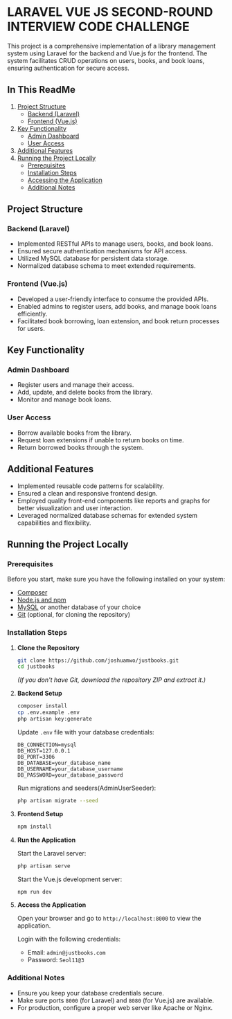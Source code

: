 # LARAVEL VUE JS SECOND-ROUND INTERVIEW CODE CHALLENGE

This project is a comprehensive implementation of a library management system using Laravel for the backend and Vue.js for the frontend. The system facilitates CRUD operations on users, books, and book loans, ensuring authentication for secure access.
## In This ReadMe

1. [Project Structure](#project-structure)
    - [Backend (Laravel)](#backend-laravel)
    - [Frontend (Vue.js)](#frontend-vuejs)
2. [Key Functionality](#key-functionality)
    - [Admin Dashboard](#admin-dashboard)
    - [User Access](#user-access)
3. [Additional Features](#additional-features)
4. [Running the Project Locally](#running-the-project-locally)
    - [Prerequisites](#prerequisites)
    - [Installation Steps](#installation-steps)
    - [Accessing the Application](#accessing-the-application)
    - [Additional Notes](#additional-notes)

## Project Structure

### Backend (Laravel)

- Implemented RESTful APIs to manage users, books, and book loans.
- Ensured secure authentication mechanisms for API access.
- Utilized MySQL database for persistent data storage.
- Normalized database schema to meet extended requirements.

### Frontend (Vue.js)

- Developed a user-friendly interface to consume the provided APIs.
- Enabled admins to register users, add books, and manage book loans efficiently.
- Facilitated book borrowing, loan extension, and book return processes for users.

## Key Functionality

### Admin Dashboard

- Register users and manage their access.
- Add, update, and delete books from the library.
- Monitor and manage book loans.

### User Access

- Borrow available books from the library.
- Request loan extensions if unable to return books on time.
- Return borrowed books through the system.

## Additional Features

- Implemented reusable code patterns for scalability.
- Ensured a clean and responsive frontend design.
- Employed quality front-end components like reports and graphs for better visualization and user interaction.
- Leveraged normalized database schemas for extended system capabilities and flexibility.

## Running the Project Locally

### Prerequisites

Before you start, make sure you have the following installed on your system:

- [Composer](https://getcomposer.org/)
- [Node.js and npm](https://nodejs.org/)
- [MySQL](https://www.mysql.com/) or another database of your choice
- [Git](https://git-scm.com/) (optional, for cloning the repository)

### Installation Steps

1. **Clone the Repository**

    ```bash
    git clone https://github.com/joshuamwo/justbooks.git
    cd justbooks
    ```

    _(If you don't have Git, download the repository ZIP and extract it.)_

2. **Backend Setup**

    ```bash
    composer install
    cp .env.example .env
    php artisan key:generate
    ```

    Update `.env` file with your database credentials:

    ```
    DB_CONNECTION=mysql
    DB_HOST=127.0.0.1
    DB_PORT=3306
    DB_DATABASE=your_database_name
    DB_USERNAME=your_database_username
    DB_PASSWORD=your_database_password
    ```

    Run migrations and seeders(AdminUserSeeder):

    ```bash
    php artisan migrate --seed
    ```

3. **Frontend Setup**

    ```bash
    npm install
    ```

4. **Run the Application**

    Start the Laravel server:

    ```bash
    php artisan serve
    ```

    Start the Vue.js development server:

    ```bash
    npm run dev
    ```

5. **Access the Application**

    Open your browser and go to `http://localhost:8000` to view the application.

   Login with the following credentials:
   
    - Email:
      ```admin@justbooks.com```
	- Password:
     ```Seol11@3```

### Additional Notes

- Ensure you keep your database credentials secure.
- Make sure ports `8000` (for Laravel) and `8080` (for Vue.js) are available.
- For production, configure a proper web server like Apache or Nginx.
